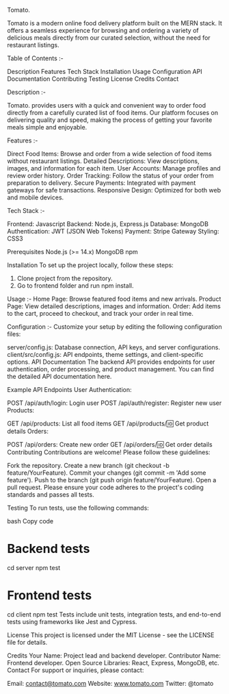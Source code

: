 Tomato.

Tomato is a modern online food delivery platform built on the MERN stack. It offers a seamless experience for browsing and ordering a variety of delicious meals directly from our curated selection, without the need for restaurant listings.

Table of Contents :-

Description
Features
Tech Stack
Installation
Usage
Configuration
API Documentation
Contributing
Testing
License
Credits
Contact

Description :-

Tomato. provides users with a quick and convenient way to order food directly from a carefully curated list of food items. Our platform focuses on delivering quality and speed, making the process of getting your favorite meals simple and enjoyable.

Features :-

Direct Food Items: Browse and order from a wide selection of food items without restaurant listings.
Detailed Descriptions: View descriptions, images, and information for each item.
User Accounts: Manage profiles and review order history.
Order Tracking: Follow the status of your order from preparation to delivery.
Secure Payments: Integrated with payment gateways for safe transactions.
Responsive Design: Optimized for both web and mobile devices.




Tech Stack :- 

Frontend: Javascript
Backend: Node.js, Express.js
Database: MongoDB
Authentication: JWT (JSON Web Tokens)
Payment: Stripe Gateway
Styling: CSS3

Prerequisites
Node.js (>= 14.x)
MongoDB
npm

Installation
To set up the project locally, follow these steps:

1. Clone project from the repository.
2. Go to frontend folder and run npm install.




Usage :-
Home Page: Browse featured food items and new arrivals.
Product Page: View detailed descriptions, images and information.
Order: Add items to the cart, proceed to checkout, and track your order in real time.

Configuration :-
Customize your setup by editing the following configuration files:

server/config.js: Database connection, API keys, and server configurations.
client/src/config.js: API endpoints, theme settings, and client-specific options.
API Documentation
The backend API provides endpoints for user authentication, order processing, and product management. You can find the detailed API documentation here.

Example API Endpoints
User Authentication:

POST /api/auth/login: Login user
POST /api/auth/register: Register new user
Products:

GET /api/products: List all food items
GET /api/products/:id: Get product details
Orders:

POST /api/orders: Create new order
GET /api/orders/:id: Get order details
Contributing
Contributions are welcome! Please follow these guidelines:

Fork the repository.
Create a new branch (git checkout -b feature/YourFeature).
Commit your changes (git commit -m 'Add some feature').
Push to the branch (git push origin feature/YourFeature).
Open a pull request.
Please ensure your code adheres to the project's coding standards and passes all tests.

Testing
To run tests, use the following commands:

bash
Copy code
# Backend tests
cd server
npm test

# Frontend tests
cd client
npm test
Tests include unit tests, integration tests, and end-to-end tests using frameworks like Jest and Cypress.

License
This project is licensed under the MIT License - see the LICENSE file for details.

Credits
Your Name: Project lead and backend developer.
Contributor Name: Frontend developer.
Open Source Libraries: React, Express, MongoDB, etc.
Contact
For support or inquiries, please contact:

Email: contact@tomato.com
Website: www.tomato.com
Twitter: @tomato